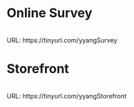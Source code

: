# Online Survey
<br />
URL: https://tinyurl.com/yyangSurvey

# Storefront
<br />
URL: https://tinyurl.com/yyangStorefront
